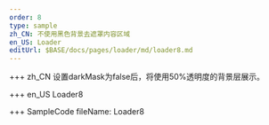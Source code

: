 ```yaml
--- 
order: 8
type: sample
zh_CN: 不使用黑色背景去遮罩内容区域
en_US: Loader
editUrl: $BASE/docs/pages/loader/md/loader8.md
---
```


+++ zh_CN
设置darkMask为false后，将使用50%透明度的背景层展示。
    
+++ en_US
Loader8

+++ SampleCode
fileName: Loader8
